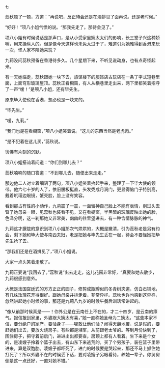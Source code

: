     七 

   蕊秋顿了一顿，方道：“再说吧，反正待会还是在酒排见了面再说。还是老时候。”

   “好好！”项八小姐气愤的说。“那我先走了。那待会见了。”

   项八小姐有时候说话是那声口，是从小受家里姨太太们的影响，长三堂子兴这种娇嗔，用来操纵人的。但是像今天这样也未免太过于了，难道引为她难得到香港来玩一次，怪人家不陪她来玩？

   九莉没问蕊秋预备在香港待多久。几个星期下来，不听见说动身，也有点奇怪起来。

   有一天她临走，蕊秋跟她一块下去，旅馆楼下的服饰店古玩店在一条丁字式短巷里面，上面穹形玻璃屋顶。蕊秋正看橱窗，有人从横巷里走出来，两下里都笑着招呼了一声“嗳！”是项八小姐，还有毕先生。

   原来毕大使也在香港，想必也是一块来的。

   “毕先生。”

   “嗳，九莉。”

   “我们也是在看橱窗，”项八小姐笑着说。“这儿的东西当然是老虎肉。”

   “是不犯着在这儿买，”蕊秋说。

   彷佛有片刻的沉默。

   项八小姐搭讪着问道：“你们到哪儿去？”

   蕊秋喃喃的随口答道：“不到哪儿去，随便出来走走。”

   那边他二人对立着细语了两句，项八小姐笑着抬起手来，整理了一下毕大使的领带。他六七十岁的人了，依旧腰板挺直，头发秃成月洞门，更显得脑门子特别高，戴着玳瑁边眼镜，蟹壳脸，脸上没有笑容。

   看到那占有性的小动作，九莉震了一震，一面留神自己脸上不能有表情，别过头去瞥了她母亲一眼，见蕊秋也装看不见，又在看橱窗，半黑暗的玻璃反映出她的脸，色泽分明，这一刹那她又非常美，幽幽的往里望进去，有一种含情脉脉的神气。

   九莉这才朦胧的意识到项八小姐那次气烘烘的，大概是撇清，引为蕊秋老是另有约会，剩下她和毕大使与南西夫妇，老是把她与毕先生丢在一起，待会不要怪她把毕先生抢了去。

   “那我们还是在酒排见了，”项八小姐说。

   大家一点头笑着走散了。

   九莉正要说“我回去了，”蕊秋说“出去走走，这儿花园非常好，“真要和她去散步，九莉很感到意外。

   大概是法国宫廷式的方方正正的园子，修剪成瓶罇似的冬青树夹道，仿白石铺地，有几株玫瑰花开得很好。跟她母亲并排走着，非常异样。蕊秋也许也感到这异样，忽然讲起她小时候的事，那还是九莉八九岁的时候午餐后训话常讲起的。

   “像从前那时候真是——！你外公是在云南任上不在的，才二十四岁，是云南的瘴气。报信报到家里，外婆跟大姨太有喜，”她一直称她圣母为二姨太。“这些本家不信，要分绝户的家产，要验身子——哪敢让他们验？闹得天翻地覆，说是假的，要赶她们出去，要放火烧房子。有些都是湘军，从前跟老太爷的。等到月份快到了，围住房子，把守着前后门，进进出出都要查，房顶上都有人看着。生下来是个女的，是凌嫂子拎着个篮子出去，有山东下来逃荒的，买了个男孩子，装在篮子里带进来，算是双胞胎。凌嫂子都吓死了，进门的时候要是哭起来，那还不马上抓住她打死了？所以外婆不在的时候丢下话，要对凌嫂子另眼看待，养她一辈子。你舅舅倒是这一点还好，一直对她不错。”

